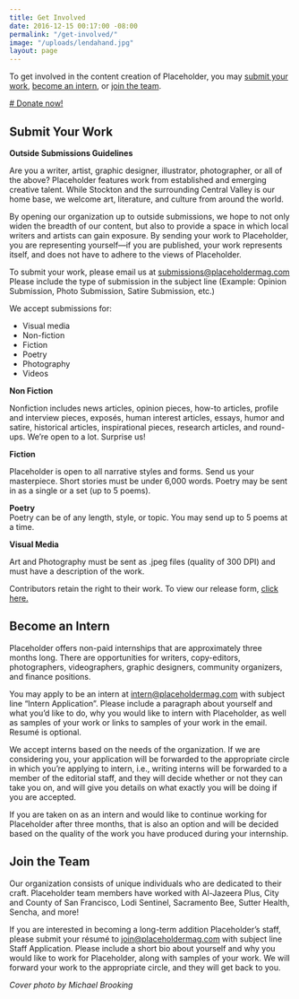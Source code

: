 ```yaml
---
title: Get Involved
date: 2016-12-15 00:17:00 -08:00
permalink: "/get-involved/"
image: "/uploads/lendahand.jpg"
layout: page
---
```


To get involved in the content creation of Placeholder, you may [submit your work](#submit), [become an intern](#intern), or [join the team](#join-team).

[# Donate now!](https://www.fracturedatlas.org/site/fiscal/profile?id=11328)

<h2 id="submit">Submit Your Work</h2>

**Outside Submissions Guidelines**

Are you a writer, artist, graphic designer, illustrator, photographer, or all of the above? Placeholder features work from established and emerging creative talent. While Stockton and the surrounding Central Valley is our home base, we welcome art, literature, and culture from around the world.

By opening our organization up to outside submissions, we hope to not only widen the breadth of our content, but also to provide a space in which local writers and artists can gain exposure. By sending your work to Placeholder, you are representing yourself—if you are published, your work represents itself, and does not have to adhere to the views of Placeholder.

To submit your work, please email us at [submissions@placeholdermag.com](mailto:submissions@placeholdermag.com) Please include the type of submission in the subject line (Example: Opinion Submission, Photo Submission, Satire Submission, etc.)

We accept submissions for:
* Visual media
* Non-fiction
* Fiction
* Poetry
* Photography
* Videos

**Non Fiction**

Nonfiction includes news articles, opinion pieces, how-to articles, profile and interview pieces, exposés, human interest articles, essays, humor and satire, historical articles, inspirational pieces, research articles, and round-ups. We’re open to a lot. Surprise us!

**Fiction**

Placeholder is open to all narrative styles and forms. Send us your masterpiece. Short stories must be under 6,000 words. Poetry may be sent in as a single or a set (up to 5 poems).  

**Poetry**  
Poetry can be of any length, style, or topic. You may send up to 5 poems at a time.

**Visual Media**

Art and Photography must be sent as .jpeg files (quality of 300 DPI) and must have a description of the work.  
   
Contributors retain the right to their work. To view our release form, [click here.](https://drive.google.com/file/d/0B02r54Tr7I5qMW5MbTBIQ1lwLTQ/view?usp=sharing)


<h2 id="intern">Become an Intern</h2>

Placeholder offers non-paid internships that are approximately three months long. There are opportunities for writers, copy-editors, photographers, videographers, graphic designers, community organizers, and finance positions.

You may apply to be an intern at [intern@placeholdermag.com](mailto:intern@placeholdermag.com) with subject line “Intern Application”. Please include a paragraph about yourself and what you’d like to do, why you would like to intern with Placeholder, as well as samples of your work or links to samples of your work in the email. Resumé is optional.

We accept interns based on the needs of the organization. If we are considering you, your application will be forwarded to the appropriate circle in which you’re applying to intern, i.e., writing interns will be forwarded to a member of the editorial staff, and they will decide whether or not they can take you on, and will give you details on what exactly you will be doing if you are accepted.

If you are taken on as an intern and would like to continue working for Placeholder after three months, that is also an option and will be decided based on the quality of the work you have produced during your internship.

<h2 id="join-team">Join the Team</h2>

Our organization consists of unique individuals who are dedicated to their craft. Placeholder team members have worked with Al-Jazeera Plus, City and County of San Francisco, Lodi Sentinel, Sacramento Bee, Sutter Health, Sencha, and more!


If you are interested in becoming a long-term addition Placeholder’s staff, please submit your résumé to [join@placeholdermag.com](mailto:join@placeholdermag.com) with subject line Staff Application. Please include a short bio about yourself and why you would like to work for Placeholder, along with samples of your work. We will forward your work to the appropriate circle, and they will get back to you.

*Cover photo by Michael Brooking*
